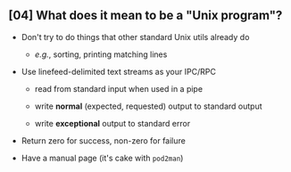 ## [04] What does it mean to be a "Unix program"?

* Don't try to do things that other standard Unix utils already do

    * _e.g._, sorting, printing matching lines

* Use linefeed-delimited text streams as your IPC/RPC

    * read from standard input when used in a pipe

    * write **normal** (expected, requested) output to standard output

    * write **exceptional** output to standard error

* Return zero for success, non-zero for failure

* Have a manual page (it's cake with `pod2man`)
